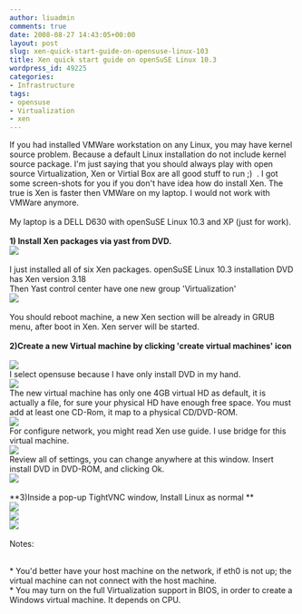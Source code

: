 ```yaml
---
author: liuadmin
comments: true
date: 2008-08-27 14:43:05+00:00
layout: post
slug: xen-quick-start-guide-on-opensuse-linux-103
title: Xen quick start guide on openSuSE Linux 10.3
wordpress_id: 49225
categories:
- Infrastructure
tags:
- opensuse
- Virtualization
- xen
---
```


If you had installed VMWare workstation on any Linux, you may have kernel source problem. Because a default Linux installation do not include kernel source package. I'm just saying that you should always play with open source Virtualization, Xen or Virtial Box are all good stuff to run ;)  . I got some screen-shots for you if you don't have idea how do install Xen. The true is Xen is faster then VMWare on my laptop. I would not work with VMWare anymore.<br /><br />My laptop is a DELL D630 with openSuSE Linux 10.3 and XP (just for work).<br /><br />**1) Install Xen packages via yast from DVD.**<br />[![](http://lh4.ggpht.com/liuzh66/SLJtOGpR9lI/AAAAAAAAAos/rLsgH5aLcDk/s400/xen-packages.jpg)](http://picasaweb.google.com/liuzh66/Xen/photo#5238369405654660690)<br /><br /><!-- more -->I just installed all of six Xen packages. openSuSE Linux 10.3 installation DVD has Xen version 3.18<br />Then Yast control center have one new group 'Virtualization'<br />[![](http://lh5.ggpht.com/liuzh66/SLJtYcWxSrI/AAAAAAAAAo0/285FBxGvv9w/s400/Yast-Control%20Center.jpg)](http://picasaweb.google.com/liuzh66/Xen/photo#5238369583281294002)<br /><br />You should reboot machine, a new Xen section will be already in GRUB menu, after boot in Xen. Xen server will be started.<br /><br />**2)Create a new Virtual machine by clicking 'create virtual machines' icon**<br /><br />[![](http://lh3.ggpht.com/liuzh66/SLJv51ZlCdI/AAAAAAAAAqQ/Xh89uajyLB0/s400/co1.jpg)](http://picasaweb.google.com/liuzh66/Xen/photo#5238372355962898898)<br />I select opensuse because I have only install DVD in my hand.<br />[![](http://lh4.ggpht.com/liuzh66/SLJwKIIF7SI/AAAAAAAAAqY/m7-V80GunBA/s400/co2.jpg)](http://picasaweb.google.com/liuzh66/Xen/photo#5238372635867737378)<br />The new virtual machine has only one 4GB virtual HD as default, it is actually a file, for sure your physical HD have enough free space. You must add at least one CD-Rom, it map to a physical CD/DVD-ROM.<br />[![](http://lh4.ggpht.com/liuzh66/SLJwbPYRr-I/AAAAAAAAAqg/3qpmrTjPhYE/s400/co3.jpg)](http://picasaweb.google.com/liuzh66/Xen/photo#5238372929872441314)<br />For configure network, you might read Xen use guide. I use bridge for this virtual machine.<br />[![](http://lh5.ggpht.com/liuzh66/SLJwt5BT07I/AAAAAAAAAqo/u58PHzmvOG0/s400/co4.jpg)](http://picasaweb.google.com/liuzh66/Xen/photo#5238373250288047026)<br />Review all of settings, you can change anywhere at this window. Insert install DVD in DVD-ROM, and clicking Ok.<br />[![](http://lh6.ggpht.com/liuzh66/SLJw36WAYmI/AAAAAAAAAqw/7Pj7drfcekM/s400/co5.jpg)](http://picasaweb.google.com/liuzh66/Xen/photo#5238373422441980514)<br /><br />**3)Inside a pop-up TightVNC window, Install Linux as normal **<br />[![](http://lh5.ggpht.com/liuzh66/SLJxKpOIS_I/AAAAAAAAAq4/uYY_Yow8N3g/s400/co6.jpg)](http://picasaweb.google.com/liuzh66/Xen/photo#5238373744263056370)<br />[![](http://lh4.ggpht.com/liuzh66/SLJxcZY4KfI/AAAAAAAAArA/8voGa3L5HCM/s400/co7.jpg)](http://picasaweb.google.com/liuzh66/Xen/photo#5238374049250814450)<br />[![](http://lh6.ggpht.com/liuzh66/SLJxpPb_SuI/AAAAAAAAArI/JEtDfU6US-0/s400/co8.jpg)](http://picasaweb.google.com/liuzh66/Xen/photo#5238374269917809378)<br /><br />Notes:<br />

<br />	
  * You'd better have your host machine on the network, if eth0 is not up; the virtual machine can not connect with the host machine.
<br />	
  * You may turn on the full Virtualization support in BIOS, in order to create a Windows virtual machine. It depends on CPU.
<br />
